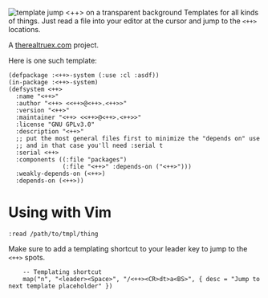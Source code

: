 ![template jump <++> on a transparent background](https://therealtruex.com/static/tmpl.webp)
Templates for all kinds of things. Just read a file into your editor at the cursor and jump to the `<++>` locations.

A [therealtruex.com](https://therealtruex.com) project.

Here is one such template:
```
(defpackage :<++>-system (:use :cl :asdf))
(in-package :<++>-system)
(defsystem <++>
  :name "<++>"
  :author "<++> <<++>@<++>.<++>>"
  :version "<++>"
  :maintainer "<++> <<++>@<++>.<++>>"
  :license "GNU GPLv3.0"
  :description "<++>"
  ;; put the most general files first to minimize the "depends on" use
  ;; and in that case you'll need :serial t
  :serial <++>
  :components ((:file "packages")
               (:file "<++>" :depends-on ("<++>")))
  :weakly-depends-on (<++>)
  :depends-on (<++>))
```

# Using with Vim

```vim
:read /path/to/tmpl/thing
```


Make sure to add a templating shortcut to your leader key to jump to
the `<++>` spots.
```vim
    -- Templating shortcut
    map("n", "<leader><Space>", "/<++><CR>dt>a<BS>", { desc = "Jump to next template placeholder" })
```
